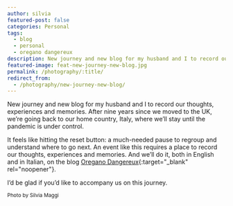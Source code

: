 ```yaml
---
author: silvia
featured-post: false
categories: Personal
tags:
  - blog
  - personal
  - oregano dangereux
description: New journey and new blog for my husband and I to record our thoughts, experiences and memories on Oregano Dangereux. Follow it as we move back to Italy from the UK.
featured-image: feat-new-journey-new-blog.jpg
permalink: /photography/:title/
redirect_from:
  - /photography/new-journey-new-blog/
---
```

New journey and new blog for my husband and I to record our thoughts, experiences and memories. After nine years since we moved to the UK, we’re going back to our home country, Italy, where we’ll stay until the pandemic is under control.

<!--more-->

It feels like hitting the reset button: a much-needed pause to regroup and understand where to go next. An event like this requires a place to record our thoughts, experiences and memories. And we’ll do it, both in English and in Italian, on the blog [Oregano Dangereux](https://oreganodangereux.wordpress.com/){:target="_blank" rel="noopener"}.

I’d be glad if you’d like to accompany us on this journey.

<small>Photo by Silvia Maggi</small>